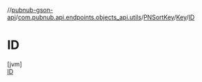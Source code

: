 //[pubnub-gson-api](../../../../../index.md)/[com.pubnub.api.endpoints.objects_api.utils](../../../index.md)/[PNSortKey](../../index.md)/[Key](../index.md)/[ID](index.md)

# ID

[jvm]\
[ID](index.md)
